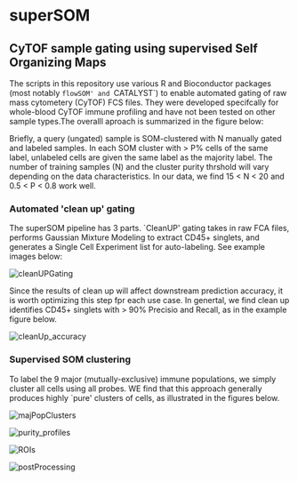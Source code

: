 # superSOM
## CyTOF sample gating using supervised Self Organizing Maps

The scripts in this repository use various R and Bioconductor packages (most notably `flowSOM' and `CATALYST`) to enable automated gating of raw mass cytometery (CyTOF) FCS files. They were developed specifcally for whole-blood CyTOF immune profiling and have not been tested on other sample types.The overalll aproach is summarized in the figure below:

Briefly, a query (ungated) sample is SOM-clustered with N manually gated and labeled samples. In each SOM cluster with > P% cells of the same label, unlabeled cells are given the same label as the majority label. The number of training samples (N) and the cluster purity thrshold will vary depending on the data characteristics. In our data, we find 15 < N < 20 and 0.5 < P < 0.8 work well.

### Automated 'clean up' gating

The superSOM pipeline has 3 parts. `CleanUP' gating takes in raw FCA files, performs Gaussian Mixture Modeling to extract CD45+ singlets, and generates a Single Cell Experiment list for auto-labeling. See example images below:

![cleanUPGating](https://user-images.githubusercontent.com/46689973/104108847-17e1dd80-527d-11eb-990b-7ba650d1bdf3.png)

Since the results of clean up will affect downstream prediction accuracy, it is worth optimizing this step fpr each use case. In genertal, we find clean up identifies CD45+ singlets with > 90% Precisio  and Recall, as in the example figure below. 

![cleanUp_accuracy](https://user-images.githubusercontent.com/46689973/104108903-714a0c80-527d-11eb-8f30-b3f3ec241565.png)

### Supervised SOM clustering

To label the 9 major (mutually-exclusive) immune populations, we simply cluster all cells using all probes. WE find that this approach generally produces highly `pure' clusters of cells, as illustrated in the figures below.

![majPopClusters](https://user-images.githubusercontent.com/46689973/104108917-87f06380-527d-11eb-832f-edf84fdf9406.png)

![purity_profiles](https://user-images.githubusercontent.com/46689973/104108919-8a52bd80-527d-11eb-8605-b72548a5417f.png)

![ROIs](https://user-images.githubusercontent.com/46689973/104108926-92126200-527d-11eb-92ab-5be7293bcf31.png)

![postProcessing](https://user-images.githubusercontent.com/46689973/104108928-976fac80-527d-11eb-8fbc-3c0a081beb8a.png)
